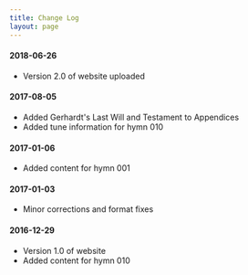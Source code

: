 ```yaml
---
title: Change Log
layout: page
---
```


#### 2018-06-26

- Version 2.0 of website uploaded

#### 2017-08-05

- Added Gerhardt's Last Will and Testament to Appendices
- Added tune information for hymn 010

#### 2017-01-06

- Added content for hymn 001

#### 2017-01-03

- Minor corrections and format fixes

#### 2016-12-29

- Version 1.0 of website
- Added content for hymn 010